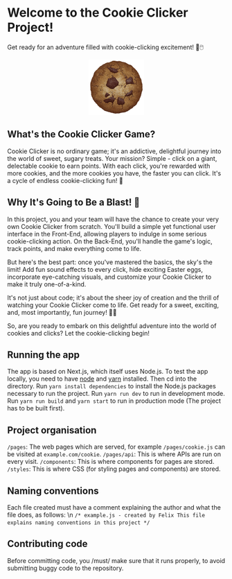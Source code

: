 # Welcome to the Cookie Clicker Project!

Get ready for an adventure filled with cookie-clicking excitement! 🍪🖱️

<div style="text-align: center;">
  <img src="public/perfectCookie.png" width="128">
</div>


## What's the Cookie Clicker Game?

Cookie Clicker is no ordinary game; it's an addictive, delightful journey into the world of sweet, sugary treats. Your mission? Simple - click on a giant, delectable cookie to earn points. With each click, you're rewarded with more cookies, and the more cookies you have, the faster you can click. It's a cycle of endless cookie-clicking fun! 🎉

## Why It's Going to Be a Blast! 🚀

In this project, you and your team will have the chance to create your very own Cookie Clicker from scratch. You'll build a simple yet functional user interface in the Front-End, allowing players to indulge in some serious cookie-clicking action. On the Back-End, you'll handle the game's logic, track points, and make everything come to life.

But here's the best part: once you've mastered the basics, the sky's the limit! Add fun sound effects to every click, hide exciting Easter eggs, incorporate eye-catching visuals, and customize your Cookie Clicker to make it truly one-of-a-kind.

It's not just about code; it's about the sheer joy of creation and the thrill of watching your Cookie Clicker come to life. Get ready for a sweet, exciting, and, most importantly, fun journey! 🍪✨

So, are you ready to embark on this delightful adventure into the world of cookies and clicks? Let the cookie-clicking begin!

## Running the app
The app is based on Next.js, which itself uses Node.js. To test the app locally, you need to have [node](https://nodejs.org/en/download/package-manager) and [yarn](https://classic.yarnpkg.com/lang/en/docs/install/#mac-stable) installed.
Then cd into the directory.
Run `yarn install dependencies` to install the Node.js packages necessary to run the project.
Run `yarn run dev` to run in development mode.
Run `yarn run build` and `yarn start` to run in production mode (The project has to be built first).

## Project organisation
`/pages`: The web pages which are served, for example `/pages/cookie.js` can be visited at `example.com/cookie`.
`/pages/api`: This is where APIs are run on every visit.
`/components`: This is where components for pages are stored.
`/styles`: This is where CSS (for styling pages and components) are stored.

## Naming conventions
Each file created must have a comment explaining the author and what the file does, as follows: \n
`
/*
example.js - created by Felix
This file explains naming conventions in this project
*/
`

## Contributing code

Before committing code, you /must/ make sure that it runs properly, to avoid submitting buggy code to the repository.
